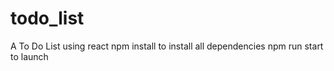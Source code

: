 # todo_list
A To Do List using react 
npm install to install all dependencies
npm run start to launch
